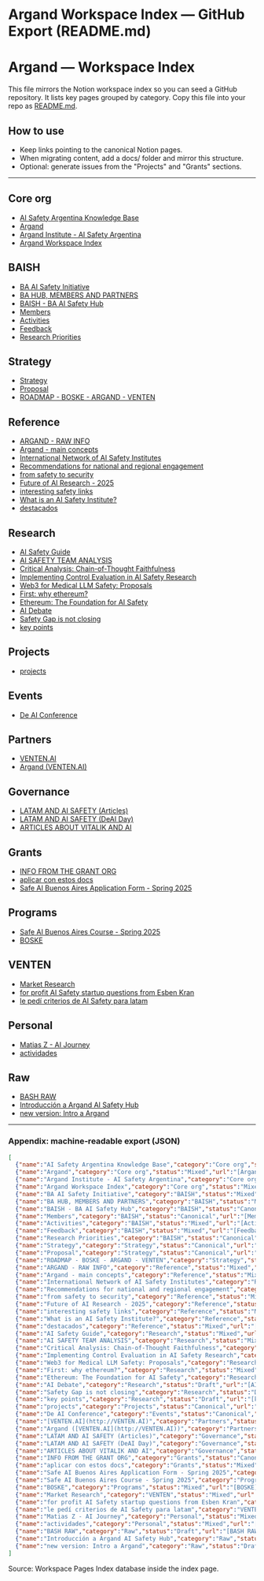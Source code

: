 # Argand Workspace Index — GitHub Export (README.md)

# Argand — Workspace Index

This file mirrors the Notion workspace index so you can seed a GitHub repository. It lists key pages grouped by category. Copy this file into your repo as [README.md](http://README.md).

## How to use

- Keep links pointing to the canonical Notion pages.
- When migrating content, add a docs/ folder and mirror this structure.
- Optional: generate issues from the "Projects" and "Grants" sections.

---

## Core org

- [AI Safety Argentina Knowledge Base](https://www.notion.so/AI-Safety-Argentina-Knowledge-Base-1c2883d9015a80438138f2ce24fb98e8?pvs=21)
- [Argand](https://www.notion.so/Argand-1af883d9015a80f1b5dff28d2a7d4d8b?pvs=21)
- [Argand Institute - AI Safety Argentina](https://www.notion.so/Argand-Institute-AI-Safety-Argentina-1af883d9015a806e8718c9b53630293e?pvs=21)
- [Argand Workspace Index](https://www.notion.so/Argand-Workspace-Index-1c2883d9015a80468d3ac991d61d9ec0?pvs=21)

## BAISH

- [BA AI Safety Initiative](https://www.notion.so/BA-AI-Safety-Initiative-1af883d9015a80f4a181dc7eb8b7e00d?pvs=21)
- [BA HUB, MEMBERS AND PARTNERS](https://www.notion.so/BA-HUB-MEMBERS-AND-PARTNERS-15f883d9015a802192c5f621d0aee323?pvs=21)
- [BAISH - BA AI Safety Hub](https://www.notion.so/BAISH-BA-AI-Safety-Hub-1a6883d9015a80c586afce823d1ed18e?pvs=21)
- [Members](https://www.notion.so/Members-1b4883d9015a80c9b830e9d34179f92d?pvs=21)
- [Activities](https://www.notion.so/Activities-1b0883d9015a80cd9fbdc8639194e009?pvs=21)
- [Feedback](https://www.notion.so/Feedback-1b0883d9015a80aeabe4df5f92ba115b?pvs=21)
- [Research Priorities](https://www.notion.so/Research-Priorities-1b0883d9015a80b69213f3e16f6a36e7?pvs=21)

## Strategy

- [Strategy](https://www.notion.so/Strategy-1ab883d9015a800682dac3e3c4fd95b9?pvs=21)
- [Proposal](https://www.notion.so/Proposal-1b0883d9015a80c68059ec22af8dd3f2?pvs=21)
- [ROADMAP - BOSKE - ARGAND - VENTEN](https://www.notion.so/ROADMAP-BOSKE-ARGAND-VENTEN-12c883d9015a8084bad1e6eac40e3068?pvs=21)

## Reference

- [ARGAND - RAW INFO](https://www.notion.so/e0533ee4fe844890966d61319c5ad9da?pvs=21)
- [Argand - main concepts](https://www.notion.so/Argand-main-concepts-1a4883d9015a80f5897adad62f2eb69b?pvs=21)
- [International Network of AI Safety Institutes](https://www.notion.so/International-Network-of-AI-Safety-Institutes-1ab883d9015a80bdaa71f0ba77467a8d?pvs=21)
- [Recommendations for national and regional engagement](https://www.notion.so/Recommendations-for-national-and-regional-engagement-1ab883d9015a8001a2fac1b088b63ed0?pvs=21)
- [from safety to security](https://www.notion.so/from-safety-to-security-1af883d9015a80029d6ecbe1bca0e6b2?pvs=21)
- [Future of AI Research - 2025](https://www.notion.so/Future-of-AI-Research-2025-1ab883d9015a80c4a1dfc6bf3cdf17d6?pvs=21)
- [interesting safety links](https://www.notion.so/interesting-safety-links-1c2883d9015a802e9dfafadedec0e5f6?pvs=21)
- [What is an AI Safety Institute?](https://www.notion.so/What-is-an-AI-Safety-Institute-1ab883d9015a8053a2b8c7b863d1157c?pvs=21)
- [destacados](https://www.notion.so/destacados-1b7883d9015a80f298e0f47417545a7f?pvs=21)

## Research

- [AI Safety Guide](https://www.notion.so/AI-Safety-Guide-13c883d9015a80e8b24cc16d6f753ace?pvs=21)
- [AI SAFETY TEAM ANALYSIS](https://www.notion.so/AI-SAFETY-TEAM-ANALYSIS-1ab883d9015a80e9b02de6cea5faed33?pvs=21)
- [Critical Analysis: Chain-of-Thought Faithfulness](https://www.notion.so/Critical-Analysis-Addressing-Chain-of-Thought-Faithfulness-for-AI-Safety-1bb883d9015a8053be9edc2408ba2cd6?pvs=21)
- [Implementing Control Evaluation in AI Safety Research](https://www.notion.so/Implementing-Control-Evaluation-in-AI-Safety-Research-1a2883d9015a8094b477dd017904c0be?pvs=21)
- [Web3 for Medical LLM Safety: Proposals](https://www.notion.so/Leveraging-Web3-Technologies-for-AI-Safety-in-Medical-LLMs-Project-Proposals-148883d9015a8023ae0aeffd39b567b1?pvs=21)
- [First: why ethereum?](https://www.notion.so/First-why-ethereum-168883d9015a80338bd9c8bf3cba1560?pvs=21)
- [Ethereum: The Foundation for AI Safety](https://www.notion.so/Ethereum-The-Foundation-for-AI-Safety-168883d9015a80dfb105f76a9accc6dd?pvs=21)
- [AI Debate](https://www.notion.so/AI-Debate-1a2883d9015a80c680c0e7afc05bf162?pvs=21)
- [Safety Gap is not closing](https://www.notion.so/Safety-Gap-is-not-closing-171883d9015a80a9951edee7b44d5b37?pvs=21)
- [key points](https://www.notion.so/key-points-1a2883d9015a806ea6cad6ee636ad134?pvs=21)

## Projects

- [projects](https://www.notion.so/projects-1bc883d9015a80d49636df46ee1c470b?pvs=21)

## Events

- [De AI Conference](https://www.notion.so/De-AI-Conference-275883d9015a807f8bd8f481abc4b1d1?pvs=21)

## Partners

- [VENTEN.AI](http://VENTEN.AI)
- [Argand (](https://www.notion.so/Argand-11b883d9015a80479a49f72c9caa7d1c?pvs=21)[VENTEN.AI](http://VENTEN.AI)[)](https://www.notion.so/Argand-11b883d9015a80479a49f72c9caa7d1c?pvs=21)

## Governance

- [LATAM AND AI SAFETY (Articles)](https://www.notion.so/LATAM-AND-AI-SAFETY-15e883d9015a817aa3f8f196a6057cb8?pvs=21)
- [LATAM AND AI SAFETY (DeAI Day)](https://www.notion.so/LATAM-AND-AI-SAFETY-153883d9015a8064855ccb2a321ee79f?pvs=21)
- [ARTICLES ABOUT VITALIK AND AI](https://www.notion.so/ARTICLES-ABOUT-VITALIK-AND-AI-15a883d9015a80af8217f6a13718863c?pvs=21)

## Grants

- [INFO FROM THE GRANT ORG](https://www.notion.so/INFO-FROM-THE-GRANT-ORG-1b0883d9015a811aa4fbf7fe49d31e2a?pvs=21)
- [aplicar con estos docs](https://www.notion.so/aplicar-con-estos-docs-1af883d9015a81b2ba5eeee04a6d2c9f?pvs=21)
- [Safe AI Buenos Aires Application Form - Spring 2025](https://www.notion.so/Safe-AI-Buenos-Aires-Application-Form-Spring-2025-1bb883d9015a80318956e6a0ad4f7ebd?pvs=21)

## Programs

- [Safe AI Buenos Aires Course - Spring 2025](https://www.notion.so/Safe-AI-Buenos-Aires-Course-Spring-2025-1b7883d9015a8023a693df72c5889e1c?pvs=21)
- [BOSKE](https://www.notion.so/BOSKE-168883d9015a80cb9a1bf96a370675de?pvs=21)

## VENTEN

- [Market Research](https://www.notion.so/Market-Research-162883d9015a800ea52fd994885bfe67?pvs=21)
- [for profit AI Safety startup questions from Esben Kran](https://www.notion.so/for-profit-AI-Safety-startup-questions-from-Esben-Kran-154883d9015a8096a858c779ccacfd25?pvs=21)
- [le pedí criterios de AI Safety para latam](https://www.notion.so/le-ped-criterios-de-AI-Safety-para-latam-1aa883d9015a80feaecffbf7621c9131?pvs=21)

## Personal

- [Matias Z - AI Journey](https://www.notion.so/Matias-Z-AI-Journey-1b5883d9015a80d7a6f0caeb89cebfdc?pvs=21)
- [actividades](https://www.notion.so/actividades-1a4883d9015a80f09394c313001eec6c?pvs=21)

## Raw

- [BASH RAW](https://www.notion.so/BASH-RAW-1a2883d9015a80be9505fa8cc29366d9?pvs=21)
- [Introducción a Argand AI Safety Hub](https://www.notion.so/Introducci-n-a-Argand-AI-Safety-Hub-from-Argentina-1a2883d9015a8074a5f1db33a15b6801?pvs=21)
- [new version: Intro a Argand](https://www.notion.so/new-version-Intro-a-Argand-1a2883d9015a806b93ddc4fb1f70b371?pvs=21)

---

### Appendix: machine‑readable export (JSON)

```json
[
  {"name":"AI Safety Argentina Knowledge Base","category":"Core org","status":"Canonical","url":"[AI Safety Argentina Knowledge Base](https://www.notion.so/AI-Safety-Argentina-Knowledge-Base-1c2883d9015a80438138f2ce24fb98e8?pvs=21)"},
  {"name":"Argand","category":"Core org","status":"Mixed","url":"[Argand](https://www.notion.so/Argand-1af883d9015a80f1b5dff28d2a7d4d8b?pvs=21)"},
  {"name":"Argand Institute - AI Safety Argentina","category":"Core org","status":"Canonical","url":"[Argand Institute - AI Safety Argentina ](https://www.notion.so/Argand-Institute-AI-Safety-Argentina-1af883d9015a806e8718c9b53630293e?pvs=21)"},
  {"name":"Argand Workspace Index","category":"Core org","status":"Mixed","url":"[Argand Workspace Index](https://www.notion.so/Argand-Workspace-Index-1c2883d9015a80468d3ac991d61d9ec0?pvs=21)"},
  {"name":"BA AI Safety Initiative","category":"BAISH","status":"Mixed","url":"[BA AI Safety Initiative](https://www.notion.so/BA-AI-Safety-Initiative-1af883d9015a80f4a181dc7eb8b7e00d?pvs=21)"},
  {"name":"BA HUB, MEMBERS AND PARTNERS","category":"BAISH","status":"Mixed","url":"[BA HUB, MEMBERS AND PARTNERS](https://www.notion.so/BA-HUB-MEMBERS-AND-PARTNERS-15f883d9015a802192c5f621d0aee323?pvs=21)"},
  {"name":"BAISH - BA AI Safety Hub","category":"BAISH","status":"Canonical","url":"[BAISH - BA AI Safety Hub](https://www.notion.so/BAISH-BA-AI-Safety-Hub-1a6883d9015a80c586afce823d1ed18e?pvs=21)"},
  {"name":"Members","category":"BAISH","status":"Canonical","url":"[Members](https://www.notion.so/Members-1b4883d9015a80c9b830e9d34179f92d?pvs=21)"},
  {"name":"Activities","category":"BAISH","status":"Mixed","url":"[Activities](https://www.notion.so/Activities-1b0883d9015a80cd9fbdc8639194e009?pvs=21)"},
  {"name":"Feedback","category":"BAISH","status":"Mixed","url":"[Feedback](https://www.notion.so/Feedback-1b0883d9015a80aeabe4df5f92ba115b?pvs=21)"},
  {"name":"Research Priorities","category":"BAISH","status":"Canonical","url":"[Research Priorities](https://www.notion.so/Research-Priorities-1b0883d9015a80b69213f3e16f6a36e7?pvs=21)"},
  {"name":"Strategy","category":"Strategy","status":"Canonical","url":"[Strategy](https://www.notion.so/Strategy-1ab883d9015a800682dac3e3c4fd95b9?pvs=21)"},
  {"name":"Proposal","category":"Strategy","status":"Canonical","url":"[**Proposal**](https://www.notion.so/Proposal-1b0883d9015a80c68059ec22af8dd3f2?pvs=21)"},
  {"name":"ROADMAP - BOSKE - ARGAND - VENTEN","category":"Strategy","status":"Mixed","url":"[ROADMAP - BOSKE - ARGAND - VENTEN](https://www.notion.so/ROADMAP-BOSKE-ARGAND-VENTEN-12c883d9015a8084bad1e6eac40e3068?pvs=21)"},
  {"name":"ARGAND - RAW INFO","category":"Reference","status":"Mixed","url":"[Product Wiki](https://www.notion.so/e0533ee4fe844890966d61319c5ad9da?pvs=21)"},
  {"name":"Argand - main concepts","category":"Reference","status":"Mixed","url":"[Argand - main concepts](https://www.notion.so/Argand-main-concepts-1a4883d9015a80f5897adad62f2eb69b?pvs=21)"},
  {"name":"International Network of AI Safety Institutes","category":"Reference","status":"Mixed","url":"[International Network of AI Safety Institutes](https://www.notion.so/International-Network-of-AI-Safety-Institutes-1ab883d9015a80bdaa71f0ba77467a8d?pvs=21)"},
  {"name":"Recommendations for national and regional engagement","category":"Reference","status":"Mixed","url":"[Recommendations for **national** and **regional** engagement](https://www.notion.so/Recommendations-for-national-and-regional-engagement-1ab883d9015a8001a2fac1b088b63ed0?pvs=21)"},
  {"name":"from safety to security","category":"Reference","status":"Mixed","url":"[from safety to security](https://www.notion.so/from-safety-to-security-1af883d9015a80029d6ecbe1bca0e6b2?pvs=21)"},
  {"name":"Future of AI Research - 2025","category":"Reference","status":"Mixed","url":"[*Future of AI Research - 2025*](https://www.notion.so/Future-of-AI-Research-2025-1ab883d9015a80c4a1dfc6bf3cdf17d6?pvs=21)"},
  {"name":"interesting safety links","category":"Reference","status":"Mixed","url":"[interesting safety links](https://www.notion.so/interesting-safety-links-1c2883d9015a802e9dfafadedec0e5f6?pvs=21)"},
  {"name":"What is an AI Safety Institute?","category":"Reference","status":"Mixed","url":"[**What is an AI Safety Institute?**](https://www.notion.so/What-is-an-AI-Safety-Institute-1ab883d9015a8053a2b8c7b863d1157c?pvs=21)"},
  {"name":"destacados","category":"Reference","status":"Mixed","url":"[destacados](https://www.notion.so/destacados-1b7883d9015a80f298e0f47417545a7f?pvs=21)"},
  {"name":"AI Safety Guide","category":"Research","status":"Mixed","url":"[AI Safety Guide](https://www.notion.so/AI-Safety-Guide-13c883d9015a80e8b24cc16d6f753ace?pvs=21)"},
  {"name":"AI SAFETY TEAM ANALYSIS","category":"Research","status":"Mixed","url":"[AI SAFETY TEAM ANALYSIS](https://www.notion.so/AI-SAFETY-TEAM-ANALYSIS-1ab883d9015a80e9b02de6cea5faed33?pvs=21)"},
  {"name":"Critical Analysis: Chain-of-Thought Faithfulness","category":"Research","status":"Mixed","url":"[**Critical Analysis: Addressing Chain-of-Thought Faithfulness for AI Safety**   ](https://www.notion.so/Critical-Analysis-Addressing-Chain-of-Thought-Faithfulness-for-AI-Safety-1bb883d9015a8053be9edc2408ba2cd6?pvs=21)"},
  {"name":"Implementing Control Evaluation in AI Safety Research","category":"Research","status":"Mixed","url":"[**Implementing Control Evaluation in AI Safety Research**](https://www.notion.so/Implementing-Control-Evaluation-in-AI-Safety-Research-1a2883d9015a8094b477dd017904c0be?pvs=21)"},
  {"name":"Web3 for Medical LLM Safety: Proposals","category":"Research","status":"Mixed","url":"[Leveraging Web3 Technologies for AI Safety in Medical LLMs: Project Proposals](https://www.notion.so/Leveraging-Web3-Technologies-for-AI-Safety-in-Medical-LLMs-Project-Proposals-148883d9015a8023ae0aeffd39b567b1?pvs=21)"},
  {"name":"First: why ethereum?","category":"Research","status":"Mixed","url":"[First: why ethereum?](https://www.notion.so/First-why-ethereum-168883d9015a80338bd9c8bf3cba1560?pvs=21)"},
  {"name":"Ethereum: The Foundation for AI Safety","category":"Research","status":"Mixed","url":"[Ethereum: The Foundation for AI Safety](https://www.notion.so/Ethereum-The-Foundation-for-AI-Safety-168883d9015a80dfb105f76a9accc6dd?pvs=21)"},
  {"name":"AI Debate","category":"Research","status":"Draft","url":"[AI Debate](https://www.notion.so/AI-Debate-1a2883d9015a80c680c0e7afc05bf162?pvs=21)"},
  {"name":"Safety Gap is not closing","category":"Research","status":"Draft","url":"[Safety Gap is not closing](https://www.notion.so/Safety-Gap-is-not-closing-171883d9015a80a9951edee7b44d5b37?pvs=21)"},
  {"name":"key points","category":"Research","status":"Draft","url":"[key points](https://www.notion.so/key-points-1a2883d9015a806ea6cad6ee636ad134?pvs=21)"},
  {"name":"projects","category":"Projects","status":"Canonical","url":"[projects](https://www.notion.so/projects-1bc883d9015a80d49636df46ee1c470b?pvs=21)"},
  {"name":"De AI Conference","category":"Events","status":"Canonical","url":"[De AI Conference](https://www.notion.so/De-AI-Conference-275883d9015a807f8bd8f481abc4b1d1?pvs=21)"},
  {"name":"[VENTEN.AI](http://VENTEN.AI)","category":"Partners","status":"Mixed","url":"[VENTEN.AI](https://www.notion.so/VENTEN-AI-168883d9015a806986c8f5e0b3290258?pvs=21)"},
  {"name":"Argand ([VENTEN.AI](http://VENTEN.AI))","category":"Partners","status":"Mixed","url":"[Argand](https://www.notion.so/Argand-11b883d9015a80479a49f72c9caa7d1c?pvs=21)"},
  {"name":"LATAM AND AI SAFETY (Articles)","category":"Governance","status":"Mixed","url":"[LATAM AND AI SAFETY](https://www.notion.so/LATAM-AND-AI-SAFETY-15e883d9015a817aa3f8f196a6057cb8?pvs=21)"},
  {"name":"LATAM AND AI SAFETY (DeAI Day)","category":"Governance","status":"Mixed","url":"[LATAM AND AI SAFETY](https://www.notion.so/LATAM-AND-AI-SAFETY-153883d9015a8064855ccb2a321ee79f?pvs=21)"},
  {"name":"ARTICLES ABOUT VITALIK AND AI","category":"Governance","status":"Mixed","url":"[**ARTICLES ABOUT VITALIK AND AI**](https://www.notion.so/ARTICLES-ABOUT-VITALIK-AND-AI-15a883d9015a80af8217f6a13718863c?pvs=21)"},
  {"name":"INFO FROM THE GRANT ORG","category":"Grants","status":"Canonical","url":"[INFO FROM THE GRANT ORG](https://www.notion.so/INFO-FROM-THE-GRANT-ORG-1b0883d9015a811aa4fbf7fe49d31e2a?pvs=21)"},
  {"name":"aplicar con estos docs","category":"Grants","status":"Mixed","url":"[aplicar con estos docs](https://www.notion.so/aplicar-con-estos-docs-1af883d9015a81b2ba5eeee04a6d2c9f?pvs=21)"},
  {"name":"Safe AI Buenos Aires Application Form - Spring 2025","category":"Grants","status":"Canonical","url":"[🚀 **Safe AI Buenos Aires Application Form - Spring 2025**](https://www.notion.so/Safe-AI-Buenos-Aires-Application-Form-Spring-2025-1bb883d9015a80318956e6a0ad4f7ebd?pvs=21)"},
  {"name":"Safe AI Buenos Aires Course - Spring 2025","category":"Programs","status":"Canonical","url":"[🚀 **Safe AI Buenos Aires Course - Spring 2025**](https://www.notion.so/Safe-AI-Buenos-Aires-Course-Spring-2025-1b7883d9015a8023a693df72c5889e1c?pvs=21)"},
  {"name":"BOSKE","category":"Programs","status":"Mixed","url":"[BOSKE](https://www.notion.so/BOSKE-168883d9015a80cb9a1bf96a370675de?pvs=21)"},
  {"name":"Market Research","category":"VENTEN","status":"Mixed","url":"[Market Research](https://www.notion.so/Market-Research-162883d9015a800ea52fd994885bfe67?pvs=21)"},
  {"name":"for profit AI Safety startup questions from Esben Kran","category":"VENTEN","status":"Mixed","url":"[for profit AI Safety startup questions from Esben Kran](https://www.notion.so/for-profit-AI-Safety-startup-questions-from-Esben-Kran-154883d9015a8096a858c779ccacfd25?pvs=21)"},
  {"name":"le pedí criterios de AI Safety para latam","category":"VENTEN","status":"Mixed","url":"[le pedí criterios de AI Safety para latam](https://www.notion.so/le-ped-criterios-de-AI-Safety-para-latam-1aa883d9015a80feaecffbf7621c9131?pvs=21)"},
  {"name":"Matias Z - AI Journey","category":"Personal","status":"Mixed","url":"[Matias Z - AI Journey](https://www.notion.so/Matias-Z-AI-Journey-1b5883d9015a80d7a6f0caeb89cebfdc?pvs=21)"},
  {"name":"actividades","category":"Personal","status":"Mixed","url":"[actividades](https://www.notion.so/actividades-1a4883d9015a80f09394c313001eec6c?pvs=21)"},
  {"name":"BASH RAW","category":"Raw","status":"Draft","url":"[BASH RAW](https://www.notion.so/BASH-RAW-1a2883d9015a80be9505fa8cc29366d9?pvs=21)"},
  {"name":"Introducción a Argand AI Safety Hub","category":"Raw","status":"Draft","url":"[Introducción a Argand AI Safety Hub, from Argentina](https://www.notion.so/Introducci-n-a-Argand-AI-Safety-Hub-from-Argentina-1a2883d9015a8074a5f1db33a15b6801?pvs=21)"},
  {"name":"new version: Intro a Argand","category":"Raw","status":"Draft","url":"[new version: Intro a Argand](https://www.notion.so/new-version-Intro-a-Argand-1a2883d9015a806b93ddc4fb1f70b371?pvs=21)"}
]
```

Source: Workspace Pages Index database inside the index page.